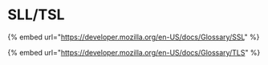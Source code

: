 # SLL/TSL

{% embed url="https://developer.mozilla.org/en-US/docs/Glossary/SSL" %}

{% embed url="https://developer.mozilla.org/en-US/docs/Glossary/TLS" %}



